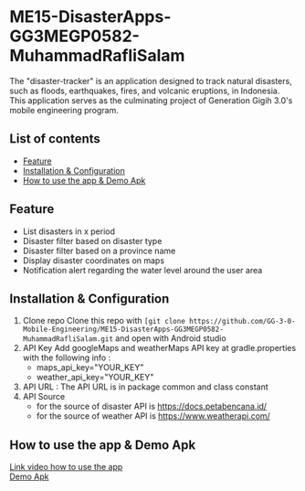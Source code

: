 # ME15-DisasterApps-GG3MEGP0582-MuhammadRafliSalam

The "disaster-tracker" is an application designed to track natural disasters, such as floods, earthquakes, fires, 
and volcanic eruptions, in Indonesia. This application serves as the culminating project of Generation Gigih 3.0's mobile engineering program.

## List of contents

- [Feature](#feature)
- [Installation & Configuration](#installation-&-configuration)
- [How to use the app & Demo Apk](#How-to-use-the-app-&-Demo-Apk)

## Feature

- List disasters in x period
- Disaster filter based on disaster type
- Disaster filter based on a province name
- Display disaster coordinates on maps
- Notification alert regarding the water level around the user area

## Installation & Configuration

1. Clone repo
    Clone this repo with `[git clone https://github.com/GG-3-0-Mobile-Engineering/ME15-DisasterApps-GG3MEGP0582-MuhammadRafliSalam.git` and open with Android studio
2. API Key
   Add googleMaps and weatherMaps API key at gradle.properties with the following info :
    - maps_api_key="YOUR_KEY"
    - weather_api_key="YOUR_KEY"
3. API URL :
   The API URL is in package common and class constant
4. API Source
   - for the source of disaster API is https://docs.petabencana.id/
   - for the source of weather API is https://www.weatherapi.com/

## How to use the app & Demo Apk

[Link video how to use the app](https://youtu.be/aZmFxzi5Qck) <br>
[Demo Apk](https://drive.google.com/drive/folders/1Uzq-cdvsySQlvQDq29M33ZYDFU27ZjM2?usp=drive_link)
